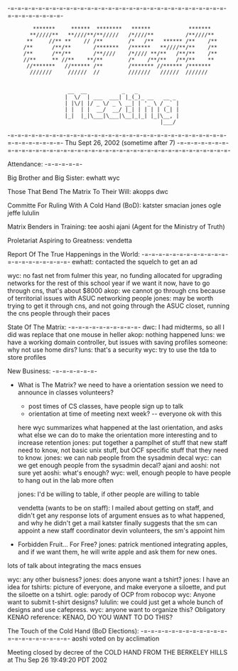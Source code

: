 -=-=-=-=-=-=-=-=-=-=-=-=-=-=-=-=-=-=-=-=-=-=-=-=-=-=-=-=-=-=-=-=-=-=-=-=-=-=-=-

            *******     ******  ********   ******            *******  
           **/////**   **////**/**/////   /*////**          /**////** 
          **     //** **    // /**        /*   /**   ****** /**    /**
         /**      /**/**       /*******   /******   **////**/**    /**
         /**      /**/**       /**////    /*//// **/**   /**/**    /**
         //**     ** //**    **/**        /*    /**/**   /**/**    ** 
          //*******   //****** /**        /******* //****** /*******  
           ///////     //////  //         ///////   //////  ///////   
  

                       __  __           _   _             
                      |  \/  | ___  ___| |_(_)_ __   __ _ 
                      | |\/| |/ _ \/ _ \ __| | '_ \ / _` |
                      | |  | |  __/  __/ |_| | | | | (_| |
                      |_|  |_|\___|\___|\__|_|_| |_|\__, |
                                                    |___/ 

-=-=-=-=-=-=-=-=-=-=-=-=-=-=-=-=-=-=-=-=-=-=-=-=-=-=-=-=-=-=-=-=-=-=-=-=-=-=-=-
                     Thu Sept 26, 2002 (sometime after 7)
-=-=-=-=-=-=-=-=-=-=-=-=-=-=-=-=-=-=-=-=-=-=-=-=-=-=-=-=-=-=-=-=-=-=-=-=-=-=-=-

Attendance:
-=-=-=-=-=-

Big Brother and Big Sister:
ewhatt
wyc

Those That Bend The Matrix To Their Will:
akopps
dwc

Committe For Ruling With A Cold Hand (BoD):
katster
smacian
jones
ogle
jeffe
lululin

Matrix Benders in Training:
tee
aoshi
ajani (Agent for the Ministry of Truth)

Proletariat Aspiring to Greatness:
vendetta

Report Of The True Happenings in the World:
-=-=-=-=-=-=-=-=-=-=-=-=-=-=-=-=-=-=-=-=-=-
ewhatt: contacted the squelch to get an ad

wyc: no fast net from fulmer this year, no funding allocated for upgrading
networks for the rest of this school year
if we want it now, have to go through cns, that's about $8000
akop: we cannot go through cns because of territorial issues with ASUC
networking people
jones: may be worth trying to get it through cns, and not going through the ASUC closet, running the cns people through their paces

State Of The Matrix:
-=-=-=-=-=-=-=-=-=-=-
dwc: I had midterms, so all I did was replace that one mouse in heller
akop: nothing happened
luns: we have a working domain controller, but issues with saving profiles
someone: why not use home dirs?
luns: that's a security 
wyc: try to use the tda to store profiles

New Business:
-=-=-=-=-=-=-
- What is The Matrix?
  we need to have a orientation session
  we need to announce in classes
  volunteers?
  - post times of CS classes, have people sign up to talk
  - orientation at time of meeting next week?
  -- everyone ok with this

  here wyc summarizes what happened at the last orientation, and asks
  what else we can do to make the orientation more interesting and to
  increase retention
  jones: put together a pamplhet of stuff that new staff need to know,
  not basic unix stuff, but OCF specific stuff that they need to know.
  jones: we can nab people from the sysadmin decal
  wyc: can we get enough people from the sysadmin decal?
  ajani and aoshi: not sure yet
  aoshi: what's enough?
  wyc: well, enough people to have people to hang out in the lab more often

  jones: I'd be willing to table, if other people are willing to table

  vendetta (wants to be on staff): I mailed about getting on staff,
  and didn't get any response
  lots of argument ensues as to what happened, and why he didn't get a mail
  katster finally suggests that the sm can appoint a new staff coordinator
  devin volunteers, the sm's appoint him

- Forbidden Fruit... For Free?
jones: patrick mentioned integrating apples, and if we want them,
he will write apple and ask them for new ones.
  
lots of talk about integrating the macs ensues

wyc: any other buisness?
jones: does anyone want a tshirt?
jones: I have an idea for tshirts: picture of everyone, and make everyone a siloette, and put the siloette on a tshirt.
ogle: parody of OCP from robocop
wyc: Anyone want to submit t-shirt designs?
lululin: we could just get a whole bunch of designs and use cafepress.
wyc: anyone want to organize this?
Obligatory KENAO reference: KENAO, DO YOU WANT TO DO THIS?

The Touch of the Cold Hand (BoD Elections):
-=-=-=-=-=-=-=-=-=-=-=-=-=-=-=-=-=-=-=-=-=-
aoshi voted on by acclimation

Meeting closed by decree of the COLD HAND FROM THE BERKELEY HILLS at
Thu Sep 26 19:49:20 PDT 2002
